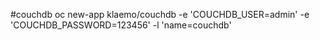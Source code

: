 #couchdb
 oc new-app klaemo/couchdb -e 'COUCHDB_USER=admin' -e 'COUCHDB_PASSWORD=123456' -l 'name=couchdb'
